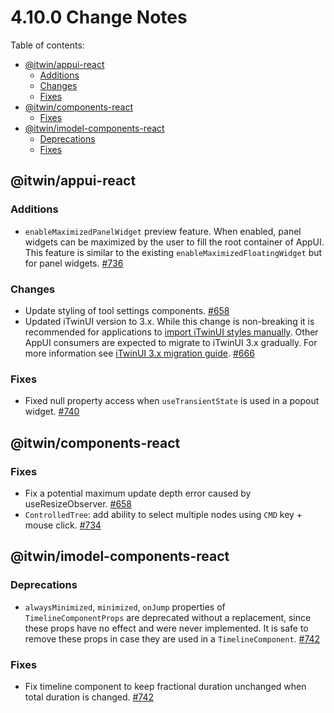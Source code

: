 # 4.10.0 Change Notes <!-- omit from toc -->

Table of contents:

- [@itwin/appui-react](#itwinappui-react)
  - [Additions](#additions)
  - [Changes](#changes)
  - [Fixes](#fixes)
- [@itwin/components-react](#itwincomponents-react)
  - [Fixes](#fixes-1)
- [@itwin/imodel-components-react](#itwinimodel-components-react)
  - [Deprecations](#deprecations)
  - [Fixes](#fixes-2)

## @itwin/appui-react

### Additions

- `enableMaximizedPanelWidget` preview feature. When enabled, panel widgets can be maximized by the user to fill the root container of AppUI. This feature is similar to the existing `enableMaximizedFloatingWidget` but for panel widgets. [#736](https://github.com/iTwin/appui/pull/736)

### Changes

- Update styling of tool settings components. [#658](https://github.com/iTwin/appui/pull/658)
- Updated iTwinUI version to 3.x. While this change is non-breaking it is recommended for applications to [import iTwinUI styles manually](https://github.com/iTwin/iTwinUI/wiki/Styling#v3). Other AppUI consumers are expected to migrate to iTwinUI 3.x gradually. For more information see [iTwinUI 3.x migration guide](https://github.com/iTwin/iTwinUI/wiki/iTwinUI-react-v3-migration-guide). [#666](https://github.com/iTwin/appui/pull/666)

### Fixes

- Fixed null property access when `useTransientState` is used in a popout widget. [#740](https://github.com/iTwin/appui/pull/740)

## @itwin/components-react

### Fixes

- Fix a potential maximum update depth error caused by useResizeObserver. [#658](https://github.com/iTwin/appui/pull/658)
- `ControlledTree`: add ability to select multiple nodes using `CMD` key + mouse click. [#734](https://github.com/iTwin/appui/pull/734)

## @itwin/imodel-components-react

### Deprecations

- `alwaysMinimized`, `minimized`, `onJump` properties of `TimelineComponentProps` are deprecated without a replacement, since these props have no effect and were never implemented. It is safe to remove these props in case they are used in a `TimelineComponent`. [#742](https://github.com/iTwin/appui/pull/742)

### Fixes

- Fix timeline component to keep fractional duration unchanged when total duration is changed. [#742](https://github.com/iTwin/appui/pull/742)
